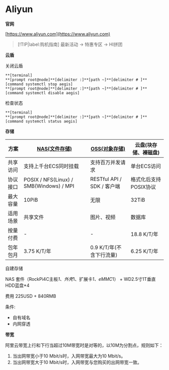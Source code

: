 # Aliyun

**官网**

[https://www.aliyun.com](https://www.aliyun.com)

> [!TIP|label:购机指南]
> 最新活动 -> 特惠专区 -> HI拼团

**云盾**

关闭云盾
```
**[terminal]
**[prompt root@node]**[delimiter :]**[path ~]**[delimiter # ]**[command systemctl stop aegis]
**[prompt root@node]**[delimiter :]**[path ~]**[delimiter # ]**[command systemctl disable aegis]
```

检查状态
```
**[terminal]
**[prompt root@node]**[delimiter :]**[path ~]**[delimiter # ]**[command systemctl status aegis]
```

**存储**

方案 | [NAS(文件存储)](https://nasnext.console.aliyun.com/introduction) | [OSS(对象存储)](https://help.aliyun.com/document_detail/31817.html) | 云盘(块存储、裸磁盘)
--- | --- | --- | ---
共享访问 | 支持上千台ECS同时挂载 | 支持百万并发请求 | 单台ECS访问
协议接口 | POSIX / NFS(Linux) / SMB(Windows) / MPI | RESTful API / SDK / 客户端 | 格式化后支持POSIX协议
最大容量 | 10PiB | 无限 | 32TiB
适用场景 | 共享文件 | 图片、视频 | 数据库
按量付费 | - | - | 18.8 K/T/年
包年包月 | 3.75 K/T/年 | 0.9 K/T/年(不含下行流量) | 6.25 K/T/年


自建存储

NAS 套件（RockPi4C主板*1、外壳*1、扩展卡*1、eMMC*1） + WD2.5寸1T垂直HDD蓝盘*4

费用 225USD + 840RMB

条件:
- 自有域名
- 内网穿透


**带宽**

阿里云带宽上行和下行当超过10M带宽时是对等的，以10M为分割点，规则如下：
1. 当出网带宽小于10 Mbit/s时，入网带宽最大为10 Mbit/s。
2. 当出网带宽大于10 Mbit/s时，入网带宽与您购买的出网带宽一致。
